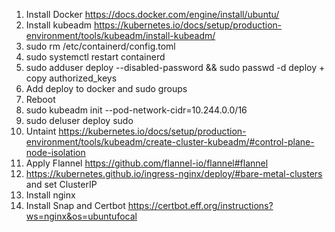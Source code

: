 1. Install Docker https://docs.docker.com/engine/install/ubuntu/
2. Install kubeadm https://kubernetes.io/docs/setup/production-environment/tools/kubeadm/install-kubeadm/
3. sudo rm /etc/containerd/config.toml
4. sudo systemctl restart containerd
5. sudo adduser deploy --disabled-password && sudo passwd -d deploy + copy authorized_keys
6. Add deploy to docker and sudo groups
7. Reboot
8. sudo kubeadm init --pod-network-cidr=10.244.0.0/16
9. sudo deluser deploy sudo
10. Untaint https://kubernetes.io/docs/setup/production-environment/tools/kubeadm/create-cluster-kubeadm/#control-plane-node-isolation
11. Apply Flannel https://github.com/flannel-io/flannel#flannel
12. https://kubernetes.github.io/ingress-nginx/deploy/#bare-metal-clusters and set ClusterIP
13. Install nginx
14. Install Snap and Certbot https://certbot.eff.org/instructions?ws=nginx&os=ubuntufocal
